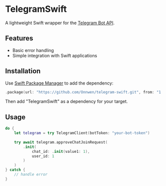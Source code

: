 # TelegramSwift

A lightweight Swift wrapper for the [Telegram Bot API](https://core.telegram.org/bots/api#sendmessage).

## Features

- Basic error handling
- Simple integration with Swift applications

## Installation

Use [Swift Package Manager](https://swift.org/package-manager/) to add the dependency:

```swift
.package(url: "https://github.com/Onnwen/telegram-swift.git", from: "1.0.0")
```

Then add "TelegramSwift" as a dependency for your target.

## Usage

```swift
do {
    let telegram = try TelegramClient(botToken: "your-bot-token")
        
    try await telegram.approveChatJoinRequest(
        .init(
            chat_id: .init(value1: 1),
            user_id: 1
        )
    )
} catch {
    // handle error
}
```
